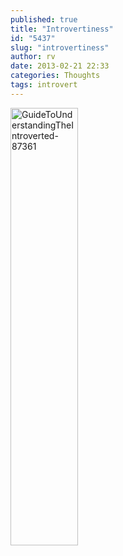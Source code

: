 ```yaml
---
published: true
title: "Introvertiness"
id: "5437"
slug: "introvertiness"
author: rv
date: 2013-02-21 22:33
categories: Thoughts
tags: introvert
---
```

<a href="https://s3.amazonaws.com/cfwblog/uploads/2013/02/GuideToUnderstandingTheIntroverted-87361.jpg"><img class="aligncenter size-medium wp-image-5438" alt="GuideToUnderstandingTheIntroverted-87361" src="https://s3.amazonaws.com/cfwblog/uploads/2013/02/GuideToUnderstandingTheIntroverted-87361-108x700.jpg" width="108" height="700" /></a>